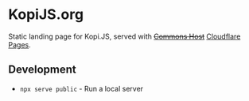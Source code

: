 # KopiJS.org

Static landing page for Kopi.JS, served with ~~[Commons Host](https://commons.host/)~~ [Cloudflare Pages](https://pages.cloudflare.com/).

## Development

- `npx serve public` - Run a local server
